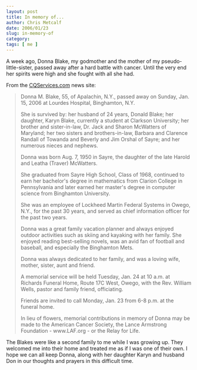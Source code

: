 ```yaml
---
layout: post
title: In memory of...
author: Chris Metcalf
date: 2006/01/23
slug: in-memory-of
category: 
tags: [ me ]
---
```


A week ago, Donna Blake, my godmother and the mother of my pseudo-little-sister, passed away after a hard battle with cancer. Until the very end her spirits were high and she fought with all she had.

From the <a href="http://www.cqservices.com/MyCQ/Hometown/Default.asp?V=24456">CQServices.com</a> news site:

<blockquote><p>Donna M. Blake, 55, of Apalachin, N.Y., passed away on Sunday, Jan. 15, 2006 at Lourdes Hospital, Binghamton, N.Y.</p>

<p>She is survived by: her husband of 24 years, Donald Blake; her daughter, Karyn Blake, currently a student at Clarkson University; her brother and sister-in-law, Dr. Jack and Sharon McWatters of Maryland; her two sisters and brothers-in-law, Barbara and Clarence Randall of Towanda and Beverly and Jim Orshal of Sayre; and her numerous nieces and nephews.</p>

<p>Donna was born Aug. 7, 1950 in Sayre, the daughter of the late Harold and Leatha (Traver) McWatters.</p>

<p>She graduated from Sayre High School, Class of 1968, continued to earn her bachelor's degree in mathematics from Clarion College in Pennsylvania and later earned her master's degree in computer science from Binghamton University.</p>

<p>She was an employee of Lockheed Martin Federal Systems in Owego, N.Y., for the past 30 years, and served as chief information officer for the past two years.</p>

<p>Donna was a great family vacation planner and always enjoyed outdoor activities such as skiing and kayaking with her family. She enjoyed reading best-selling novels, was an avid fan of football and baseball, and especially the Binghamton Mets.</p>

<p>Donna was always dedicated to her family, and was a loving wife, mother, sister, aunt and friend.</p>

<p>A memorial service will be held Tuesday, Jan. 24 at 10 a.m. at Richards Funeral Home, Route 17C West, Owego, with the Rev. William Wells, pastor and family friend, officiating.</p>

<p>Friends are invited to call Monday, Jan. 23 from 6-8 p.m. at the funeral home.</p>

<p>In lieu of flowers, memorial contributions in memory of Donna may be made to the American Cancer Society, the Lance Armstrong Foundation - www.LAF.org - or the Relay for Life.</p></blockquote>

The Blakes were like a second family to me while I was growing up. They welcomed me into their home and treated me as if I was one of their own. I hope we can all keep Donna, along with her daughter Karyn and husband Don in our thoughts and prayers in this difficult time.
